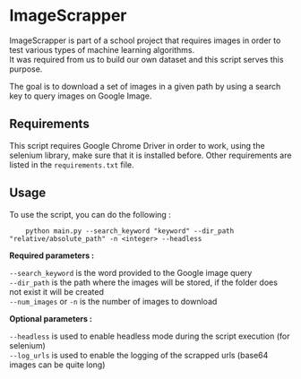 # ImageScrapper
ImageScrapper is part of a school project that requires images in order to 
test various types of machine learning algorithms. 
<br> It was required from us to build our own dataset and this script serves this purpose.

The goal is to download a set of images in a given path by using a search key to query images
on Google Image.

## Requirements

This script requires Google Chrome Driver in order to work, using the selenium library, make sure that it is 
installed before. Other requirements are listed in the ``requirements.txt`` file.

## Usage

To use the script, you can do the following :
```shell
    python main.py --search_keyword "keyword" --dir_path "relative/absolute_path" -n <integer> --headless
```
**Required parameters :**

```--search_keyword``` is the word provided to the Google image query<br>
``--dir_path`` is the path where the images will be stored, if the folder does not exist it will be created<br>
``--num_images`` or ``-n`` is the number of images to download

**Optional parameters :**

``--headless`` is used to enable headless mode during the script execution (for selenium) <br>
```--log_urls``` is used to enable the logging of the scrapped urls (base64 images can be quite long)

